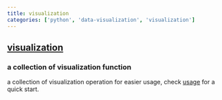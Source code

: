 ```yaml
---
title: visualization
categories: ['python', 'data-visualization', 'visualization']
---
```

## [visualization](https://github.com/rentainhe/visualization)

### a collection of visualization function

a collection of visualization operation for easier usage, check [usage](#usage) for a quick start.
